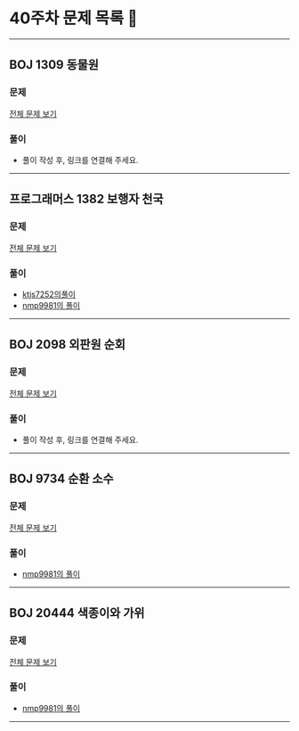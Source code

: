 # 40주차 문제 목록 📝
___
## BOJ 1309 동물원
### 문제
[전체 문제 보기](https://www.acmicpc.net/problem/1309)

### 풀이
- 풀이 작성 후, 링크를 연결해 주세요.
___
## 프로그래머스 1382 보행자 천국
### 문제
[전체 문제 보기](https://school.programmers.co.kr/learn/courses/30/lessons/1832)

### 풀이
- [ktjs7252의풀이](./ktjs7252/poj1832.cpp)
- [nmp9981의 풀이](https://blog.naver.com/tybnasgo/222842847212)
___
## BOJ 2098 외판원 순회  
### 문제
[전체 문제 보기](https://www.acmicpc.net/problem/2098)

### 풀이
- 풀이 작성 후, 링크를 연결해 주세요.  
___
## BOJ 9734 순환 소수  
### 문제
[전체 문제 보기](https://www.acmicpc.net/problem/9734)

### 풀이
- [nmp9981의 풀이](https://blog.naver.com/tybnasgo/222847255207)  
___
## BOJ 20444 색종이와 가위  
### 문제
[전체 문제 보기](https://www.acmicpc.net/problem/20444)

### 풀이
- [nmp9981의 풀이](https://blog.naver.com/tybnasgo/222844957255)
___
